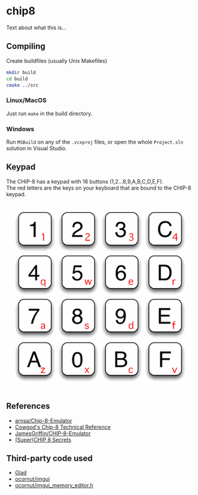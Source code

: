 # chip8

Text about what this is...


## Compiling

Create buildfiles (usually Unix Makefiles)
```sh
mkdir build
cd build
cmake ../src
```

### Linux/MacOS

Just run `make` in the build directory.

### Windows

Run `MSBuild` on any of the `.vcxproj` files, or open the whole `Project.sln` solution in Visual Studio.


## Keypad

The CHIP-8 has a keypad with 16 buttons (1,2...8,9,A,B,C,D,E,F).  
The red letters are the keys on your keyboard that are bound to the CHIP-8 keypad.

![Keypad](img/keypad.png)


## References

- [arnsa/Chip-8-Emulator](https://github.com/arnsa/Chip-8-Emulator/blob/master/chip8.c)
- [Cowgod's Chip-8 Technical Reference](http://devernay.free.fr/hacks/chip8/C8TECH10.HTM)
- [JamesGriffin/CHIP-8-Emulator](https://github.com/JamesGriffin/CHIP-8-Emulator/blob/master/src/chip8.cpp)
- [(Super)CHIP 8 Secrets](https://github.com/AfBu/haxe-CHIP-8-emulator/wiki/(Super)CHIP-8-Secrets)


## Third-party code used

- [Glad](http://glad.dav1d.de/#profile=core&language=c&specification=gl&loader=on&api=gl=3.3)
- [ocornut/imgui](https://github.com/ocornut/imgui)
- [ocornut/imgui_memory_editor.h](https://github.com/ocornut/imgui_club/blob/master/imgui_memory_editor/imgui_memory_editor.h)